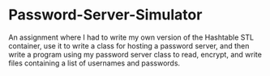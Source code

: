 # Password-Server-Simulator
An assignment where I had to write my own version of the Hashtable STL container, use it to write a class for hosting a password server, and then write a program using my password server class to read, encrypt, and write files containing a list of usernames and passwords.
